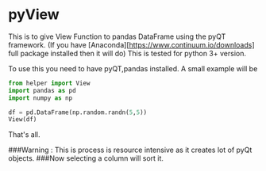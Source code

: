 # pyView
This is to give View Function to pandas DataFrame using the pyQT framework. (If you have [Anaconda][https://www.continuum.io/downloads] full package installed then it will do)
This is tested for python 3+ version.

To use this you need to have pyQT,pandas installed. 
A small example will be

````python
from helper import View
import pandas as pd
import numpy as np

df = pd.DataFrame(np.random.randn(5,5))
View(df)

````
That's all. 

###Warning : This is process is resource intensive as it creates lot of pyQt objects. 
###Now selecting a column will sort it. 



